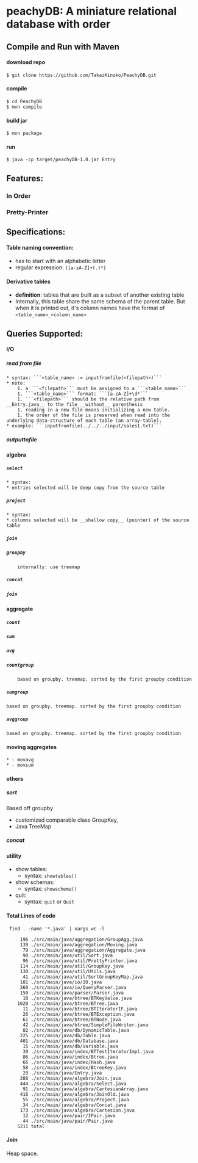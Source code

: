 # peachyDB: A miniature relational database with order

## Compile and Run with Maven

#### download repo
```$ git clone https://github.com/TakaiKinoko/PeachyDB.git```

#### compile
```
$ cd PeachyDB
$ mvn compile 
```

#### build jar
```$ mvn package```

#### run 
```$ java -cp target/peachyDB-1.0.jar Entry```

## Features:

### In Order

### Pretty-Printer

## Specifications:

#### Table naming convention: 

* has to start with an alphabetic letter
* regular expression:
    ```([a-zA-Z]+(.)*)```
#### Derivative tables
* __definition__: tables that are built as a subset of another existing table
* Internally, this table share the same schema of the parent table. But when it is printed out, it's column 
names have the format of ```<table_name>_<column_name>```

## Queries Supported: 

#### I/O
##### read from file 
    * syntax: ```<table_name> := inputfromfile(<filepath>)```
    * note: 
        1. a ```<filepath>``` must be assigned to a ```<table_name>```
        1. ```<table_name>``` format: ```[a-zA-Z]+\d*```
        1. ```<filepath>``` should be the relative path from __Entry.java__ to the file __without__ parenthesis
        1. reading in a new file means initializing a new table. 
        1. the order of the file is preserved when read into the underlying data-structure of each table (an array-table).
    * example: ```inputfromfile(../../../input/sales1.txt)```
        
##### outputtofile
    
#### algebra
##### ```select```
    * syntax: 
    * entries selected will be deep copy from the source table
##### ```project```
    * syntax: 
    * columns selected will be __shallow copy__ (pointer) of the source table 
##### ```join```
##### ```groupby``` 
        internally: use treemap
        
##### ```concat```

##### ```join```

#### aggregate

##### ```count```
##### ```sum```
##### ```avg```
##### ```countgroup```
        based on groupby. treemap. sorted by the first groupby condition

##### ```sumgroup```
    based on groupby. treemap. sorted by the first groupby condition
    
##### ```avggroup```
    based on groupby. treemap. sorted by the first groupby condition

#### moving aggregates
    * - movavg
    * - movsum

#### others

##### sort 

Based off groupby

* customized comparable class GroupKey, 
* Java TreeMap

##### concat

#### utility
* show tables: 
    * syntax: ```showtables()``` 
* show schemas:
    * syntax: ```showschema()```
* quit: 
    * syntax:  ```quit``` or   ```Quit```
    
#### Total Lines of code
``` find . -name '*.java' | xargs wc -l```
```
     196 ./src/main/java/aggregation/GroupAgg.java
     139 ./src/main/java/aggregation/Moving.java
      79 ./src/main/java/aggregation/Aggregate.java
      90 ./src/main/java/util/Sort.java
      96 ./src/main/java/util/PrettyPrinter.java
     114 ./src/main/java/util/GroupKey.java
     130 ./src/main/java/util/Utils.java
      41 ./src/main/java/util/SortGroupKeyMap.java
     181 ./src/main/java/io/IO.java
     260 ./src/main/java/io/QueryParser.java
     150 ./src/main/java/parser/Parser.java
      18 ./src/main/java/btree/BTKeyValue.java
    1020 ./src/main/java/btree/BTree.java
      11 ./src/main/java/btree/BTIteratorIF.java
      26 ./src/main/java/btree/BTException.java
      61 ./src/main/java/btree/BTNode.java
      42 ./src/main/java/btree/SimpleFileWriter.java
      82 ./src/main/java/db/DynamicTable.java
     225 ./src/main/java/db/Table.java
     401 ./src/main/java/db/Database.java
      15 ./src/main/java/db/Variable.java
      39 ./src/main/java/index/BTTestIteratorImpl.java
      86 ./src/main/java/index/Btree.java
      66 ./src/main/java/index/Hash.java
      58 ./src/main/java/index/BtreeKey.java
      28 ./src/main/java/Entry.java
     288 ./src/main/java/algebra/Join.java
     444 ./src/main/java/algebra/Select.java
      91 ./src/main/java/algebra/CartesianArray.java
     416 ./src/main/java/algebra/JoinOld.java
      55 ./src/main/java/algebra/Project.java
      34 ./src/main/java/algebra/Concat.java
     173 ./src/main/java/algebra/Cartesian.java
      12 ./src/main/java/pair/IPair.java
      44 ./src/main/java/pair/Pair.java
    5211 total
```

#### Join
Heap space.